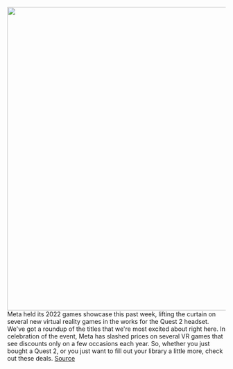 <img src='https://cdn.vox-cdn.com/thumbor/OKHQCgw9sWtzwQnPqcJmA76FiGM=/0x0:2040x1360/1200x800/filters:focal(857x517:1183x843)/cdn.vox-cdn.com/uploads/chorus_image/image/70784191/akrales_200904_4160_0135.0.0.jpg' width='700px' /><br/>
Meta held its 2022 games showcase this past week, lifting the curtain on several new virtual reality games in the works for the Quest 2 headset. We've got a roundup of the titles that we're most excited about right here. In celebration of the event, Meta has slashed prices on several VR games that see discounts only on a few occasions each year. So, whether you just bought a Quest 2, or you just want to fill out your library a little more, check out these deals.
<a href='https://www.theverge.com/good-deals/2022/4/23/23037639/meta-quest-2-vr-games-best-buy-earth-day-logitech-coupons-google-nest-audio-doorbell-deal-sale'> Source <a/>